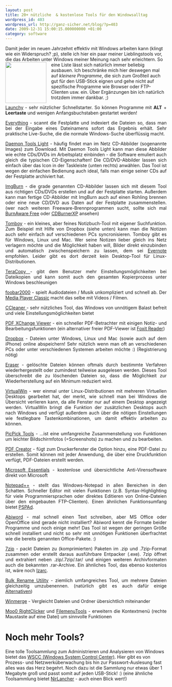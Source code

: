 ```yaml
---
layout: post
title: 20+ nützliche  & kostenlose Tools für den Windowsalltag
wordpress_id: 403
wordpress_url: http://ganz-sicher.net/blog/?p=403
date: 2009-12-31 15:00:15.000000000 +01:00
category: software
---
```

Damit jeder im neuen Jahrzehnt effektiv mit Windows arbeiten kann (klingt wie ein Widerspruch? ;p), stelle ich hier ein paar meiner Lieblingstools vor, die das Arbeiten unter Windows meiner Meinung nach sehr erleichtern. <img style="float:left; margin-right: 15px;" title="windows tool" src="/wp-content/uploads/windows-tool.png" alt="" width="128" height="128" /> So eine Liste lässt sich natürlich immer beliebig ausbauen. Ich beschränke mich hier deswegen mal auf <em>kleinere Programme</em>, die sich zum Großteil auch gut für den USB-Stick eignen und gehe nicht auf spezifische Programme wie Browser oder FTP-Clienten usw. ein. Über Ergänzungen bin ich natürlich trotzdem immer dankbar. ;)
<div id="clearer"></div>

<!--more-->


<p style="text-align: justify;"><a href="http://www.launchy.net/">Launchy</a> - sehr nützlicher Schnellstarter. So können Programme mit <strong>ALT</strong> + <strong>Leertaste</strong> und wenigen Anfangsbuchstaben gestartet werden!</p>
<p style="text-align: justify;"><a href="http://www.voidtools.com/">Everything</a> - scannt die Festplatte und indexiert die Dateien so, dass man bei der Eingabe eines Dateinamens sofort das Ergebnis erhält. Sehr praktische Live-Suche, die die normale Windows-Suche überflüssig macht.</p>
<p style="text-align: justify;"><a href="http://www.daemon-tools.cc/deu/products/dtLite">Daemon Tools Light</a> - häufig findet man im Netz CD-Abbilder (sogenannte Images) zum Download. Mit Daemon Tools Light kann man diese Abbilder wie echte CDs/DVDs im Arbeitsplatz einbinden - die Software emuliert auch gleich die typischen CD-Eigenschaften! Die CD/DVD-Abbilder lassen sich einfach über das Icon in der Taskleiste (unten rechts) anwählen. Das Tool ist wegen der einfachen Bedienung auch ideal, falls man einige seiner CDs auf der Festplatte archiviert hat.</p>
<p style="text-align: justify;"><a href="http://www.imgburn.com/">ImgBurn</a> - die grade genannten CD-Abbilder lassen sich mit diesem Tool aus richtigen CDs/DVDs erstellen und auf der Festplatte starten. Außerdem kann man fertige CD-Abbilder mit ImgBurn auch auf einen Rohling brennen oder eine neue CD/DVD aus Daten auf der Festplatte zusammenstellen. (wer nach weiteren Freeware-Brennprogrammen sucht, sollte sich mal <a href="http://www.burnaware.com/">BurnAware Free</a> oder <a href="http://cdburnerxp.se/">CDBurnerXP</a> ansehen)</p>
<p style="text-align: justify;"><a href="http://projects.gnome.org/tomboy/">Tomboy</a> - ein kleines, aber feines Notizbuch-Tool mit eigener Suchfunktion. Zum Beispiel mit Hilfe von Dropbox (siehe unten) kann man die Notizen auch sehr einfach auf verschiedenen PCs syncronisieren. Tomboy gibt es für Windows, Linux und Mac. Wer seine Notizen lieber gleich ins Netz verlagern möchte und die Möglichkeit haben will, Bilder direkt einzubinden und automatisch zwischenspeichern zu lassen, dem sei <a href="http://www.evernote.com/">Evernote</a> empfohlen. Leider gibt es dort derzeit kein Desktop-Tool für Linux-Distributionen.</p>
<p style="text-align: justify;"><a href="http://www.codesector.com/teracopy.php">TeraCopy </a> - gibt dem Benutzer mehr Einstellungsmöglichkeiten bei Dateikopien und kann somit auch den gesamten Kopierprozess unter Windows beschleunigen</p>
<p style="text-align: justify;"><a href="http://www.foobar2000.org/">foobar2000</a> - spielt Audiodateien / Musik unkompliziert und schnell ab. Der <a href="http://sourceforge.net/projects/guliverkli/" target="_blank">Media Player Classic</a> macht das selbe mit Videos / Filmen.</p>
<p style="text-align: justify;"><a href="http://www.ccleaner.com/">CCleaner </a>- sehr nützliches Tool, das Windows von unnötigem Balast befreit und viele Einstellungsmöglichkeiten bietet</p>
<p style="text-align: justify;"><a href="http://www.docu-track.com/home/prod_user/PDF-XChange_Tools/pdfx_viewer">PDF XChange Viewer</a> - ein schneller PDF-Betrachter mit einigen Notiz- und Bearbeitungsfunktionen (ein alternativer freier PDF-Viewer ist <a href="http://www.foxitsoftware.com/pdf/reader/" target="_blank">Foxit Reader</a>)</p>
<p style="text-align: justify;"><a href="https://www.dropbox.com/">Dropbox</a> - Dateien unter Windows, Linux und Mac (sowie auch auf dem iPhone) online abspeichern! Sehr nützlich wenn man oft an verschiedenen PCs oder unter verschiedenen Systemen arbeiten möchte :) (Registrierung nötig)</p>
<p style="text-align: justify;"><a href="http://eraser.heidi.ie/">Eraser</a> - gelöschte Dateien können oftmals durch bestimmte Verfahren wiederhergestellt oder zumindest teilweise ausgelesen werden. Dieses Tool überschreibt die zu löschenden Dateien so, dass die Möglichkeit zur Wiederherstellung auf ein Minimum reduziert wird.</p>
<p style="text-align: justify;"><a href="http://virtuawin.sourceforge.net/">VirtualWin</a> - wer einmal unter Linux-Distributionen mit mehreren Virtuellen Desktops gearbeitet hat, der merkt, wie schnell man bei Windows die Übersicht verlieren kann, da alle Fenster nur auf einem Desktop angezeigt werden. VirtualWin bringt die Funktion der zusätzlichen Desktops auch nach Windows und verfügt außerdem auch über die nötigen Einstellungen wie festlegbare Tastenkombinationen, um damit effektiv arbeiten zu können.</p>
<p style="text-align: justify;"><a href="http://picpick.wiziple.net/features">PicPick Tools</a> - ...ist eine umfangreiche Zusammenstellung von Funktionen um leichter Bildschirmfotos (=Screenshots) zu machen und zu bearbeiten.</p>
<p style="text-align: justify;"><a href="http://sourceforge.net/projects/pdfcreator/">PDF Creator</a> - fügt zum Druckerfenster die Option hinzu, eine PDF-Datei zu erstellen. Somit können mit jeder Anwendung, die über eine Druckfunktion verfügt, PDF-Dateien erstellt werden.</p>
<p style="text-align: justify;"><a href="http://www.microsoft.com/Security_Essentials/">Microsoft Essentials</a> - kostenlose und übersichtliche Anti-Virensoftware direkt von Microsoft</p>
<p style="text-align: justify;"><a href="http://notepad-plus.sourceforge.net/">Notepad++</a> - stellt das Windows-Notepad in allen Bereichen in den Schatten. Schneller Editor mit vielen Funktionen (z.B. Syntax-Highlighting für viele Programmiersprachen oder direktes Editieren von Online-Dateien über den eingebauten FTP-Clienten). Einen ähnlichen Funktionsumfang bietet <a href="http://www.pspad.com/">PSPAd</a>.</p>
<p style="text-align: justify;"><a href="http://www.abisource.com/">Abiword</a> - mal schnell einen Text schreiben, aber MS Office oder OpenOffice sind gerade nicht installiert? Abiword kennt die Formate beider Programme und noch einige mehr! Das Tool ist wegen der geringen Größe schnell installiert und nicht so sehr mit unnötigen Funktionen überfrachtet wie die bereits genannten Office-Pakete. :)</p>
<p style="text-align: justify;"><a href="http://www.7-zip.org/">7zip</a> - packt Dateien zu (komprimierten) Paketen im .zip und .7zip-Format zusammen oder erstellt daraus ausführbare Entpacker (.exe). 7zip öffnet und extrahiert neben .zip/.7zip/.tar/ und einigen weiteren Archivformaten auch die bekannten .rar-Archive. Ein ähnliches Tool, das ebenso kostenlos ist, wäre noch <a href="http://www.izarc.org/">Izarc</a>.</p>
<p style="text-align: justify;"><a href="http://www.bulkrenameutility.co.uk/Main_Intro.php">Bulk Rename Utility</a> - ziemlich umfangreiches Tool, um mehrere Dateien gleichzeitig umzubenennen. (natürlich gibt es auch dafür einige <a href="http://www.techsupportalert.com/best-free-rename-utility.htm">Alternativen</a>)</p>
<p style="text-align: justify;"><a href="http://winmerge.org/">Winmerge</a> - Vergleicht Dateien und Ordner übersichtlich miteinander</p>
<p style="text-align: justify;"><a href="http://www.moo0.com/?top=http://www.moo0.com/software/RightClicker/%23RightClicker" target="_blank">Moo0 RightClicker</a> und <a href="http://www.lopesoft.com/en/" target="_blank">FilemenuTools</a> - erweitern die Kontextmenü (rechte Maustaste auf eine Datei) um sinnvolle Funktionen</p>


Noch mehr Tools?
================

Eine tolle Toolsammlung zum Administrieren und Analysieren von Windows bietet das <a href="http://www.kls-soft.com/wscc/">WSCC (Windows System Control Center)</a>. Hier gibt es von Prozess- und Netzwerküberwachung bis hin zur Passwort-Auslesung fast alles was das Herz begehrt. Noch dazu ist die Sammlung nur etwas über 1 Megabyte groß und passt somit auf jeden USB-Stick! :) (eine ähnliche Toolsammlung bietet <a href="http://blog.nirsoft.net/2009/11/30/third-beta-of-nirlauncher-package-is-available-to-download/">NirLancher</a> - auch einen Blick wert!)
